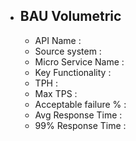 
- ## BAU Volumetric

  - API Name :
  - Source system :
  - Micro Service Name :
  - Key Functionality : 
  - TPH :
  - Max TPS :
  - Acceptable failure % : 
  - Avg Response Time : 
  - 99% Response Time : 

